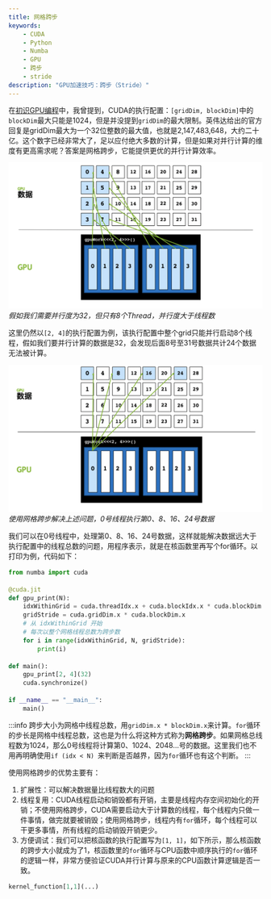 ```yaml
---
title: 网格跨步
keywords: 
    - CUDA
    - Python
    - Numba
    - GPU
    - 跨步
    - stride
description: "GPU加速技巧：跨步（Stride）"
---
```


在[初识GPU编程](cuda-intro.md#block-size)中，我曾提到，CUDA的执行配置：`[gridDim, blockDim]`中的`blockDim`最大只能是1024，但是并没提到`gridDim`的最大限制。英伟达给出的官方回复是gridDim最大为一个32位整数的最大值，也就是2,147,483,648，大约二十亿。这个数字已经非常大了，足以应付绝大多数的计算，但是如果对并行计算的维度有更高需求呢？答案是网格跨步，它能提供更优的并行计算效率。

![并行计算数大于线程数](./img/why-stride.png)
*假如我们需要并行度为32，但只有8个Thread，并行度大于线程数*

这里仍然以`[2, 4]`的执行配置为例，该执行配置中整个grid只能并行启动8个线程，假如我们要并行计算的数据是32，会发现后面8号至31号数据共计24个数据无法被计算。

![网格跨步](./img/stride-0.png)
*使用网格跨步解决上述问题，0号线程执行第0、8、16、24号数据*

我们可以在0号线程中，处理第0、8、16、24号数据，这样就能解决数据远大于执行配置中的线程总数的问题，用程序表示，就是在核函数里再写个for循环。以打印为例，代码如下：

```python
from numba import cuda

@cuda.jit
def gpu_print(N):
    idxWithinGrid = cuda.threadIdx.x + cuda.blockIdx.x * cuda.blockDim.x 
    gridStride = cuda.gridDim.x * cuda.blockDim.x
    # 从 idxWithinGrid 开始
    # 每次以整个网格线程总数为跨步数
    for i in range(idxWithinGrid, N, gridStride):
        print(i)

def main():
    gpu_print[2, 4](32)
    cuda.synchronize()

if __name__ == "__main__":
    main()
```

:::info
跨步大小为网格中线程总数，用`gridDim.x * blockDim.x`来计算。`for`循环的步长是网格中线程总数，这也是为什么将这种方式称为**网格跨步**。如果网格总线程数为1024，那么0号线程将计算第0、1024、2048...号的数据。这里我们也不用再明确使用`if (idx < N) `来判断是否越界，因为`for`循环也有这个判断。
:::

使用网格跨步的优势主要有：

1. 扩展性：可以解决数据量比线程数大的问题
2. 线程复用：CUDA线程启动和销毁都有开销，主要是线程内存空间初始化的开销；不使用网格跨步，CUDA需要启动大于计算数的线程，每个线程内只做一件事情，做完就要被销毁；使用网格跨步，线程内有`for`循环，每个线程可以干更多事情，所有线程的启动销毁开销更少。
3. 方便调试：我们可以把核函数的执行配置写为`[1, 1]`，如下所示，那么核函数的跨步大小就成为了1，核函数里的`for`循环与CPU函数中顺序执行的`for`循环的逻辑一样，非常方便验证CUDA并行计算与原来的CPU函数计算逻辑是否一致。

```python
kernel_function[1,1](...)
```